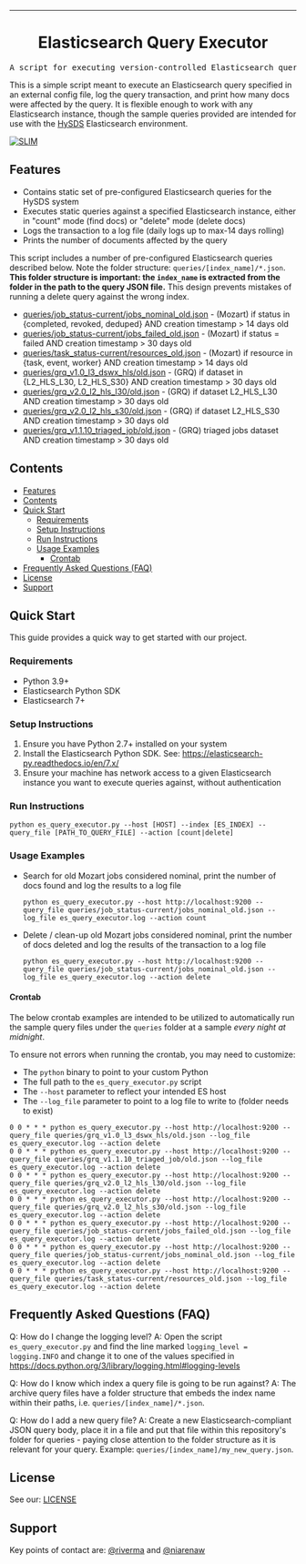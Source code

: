 <!-- Header block for project -->
<hr>

<div align="center">

<h1 align="center">Elasticsearch Query Executor</h1>

</div>

<pre align="center">A script for executing version-controlled Elasticsearch queries.</pre>

<!-- Header block for project -->

This is a simple script meant to execute an Elasticsearch query specified in an external config file, log the query transaction, and print how many docs were affected by the query. It is flexible enough to work with any Elasticsearch instance, though the sample queries provided are intended for use with the [HySDS](https://github.com/hysds/) Elasticsearch environment. 

[![SLIM](https://img.shields.io/badge/Best%20Practices%20from-SLIM-blue)](https://nasa-ammos.github.io/slim/)

## Features

* Contains static set of pre-configured Elasticsearch queries for the HySDS system
* Executes static queries against a specified Elasticsearch instance, either in "count" mode (find docs) or "delete" mode (delete docs)
* Logs the transaction to a log file (daily logs up to max-14 days rolling)
* Prints the number of documents affected by the query
  
This script includes a number of pre-configured Elasticsearch queries described below. Note the folder structure: `queries/[index_name]/*.json`. **This folder structure is important: the `index_name` is extracted from the folder in the path to the query JSON file.** This design prevents mistakes of running a delete query against the wrong index.
- [queries/job_status-current/jobs_nominal_old.json](queries/job_status-current/jobs_nominal_old.json) - (Mozart) if status in {completed, revoked, deduped} AND creation timestamp > 14 days old 
- [queries/job_status-current/jobs_failed_old.json](queries/job_status-current/jobs_failed_old.json) - (Mozart) if status = failed AND creation timestamp > 30 days old
- [queries/task_status-current/resources_old.json](queries/task_status-current/resources_old.json) - (Mozart) if resource in {task, event, worker} AND creation timestamp > 14 days old 
- [queries/grq_v1.0_l3_dswx_hls/old.json](queries/grq_v1.0_l3_dswx_hls/old.json) - (GRQ) if dataset in {L2_HLS_L30, L2_HLS_S30} AND creation timestamp > 30 days old 
- [queries/grq_v2.0_l2_hls_l30/old.json](queries/grq_v2.0_l2_hls_l30/old.json) - (GRQ) if dataset L2_HLS_L30 AND creation timestamp > 30 days old 
- [queries/grq_v2.0_l2_hls_s30/old.json](queries/grq_v2.0_l2_hls_s30/old.json) - (GRQ) if dataset L2_HLS_S30 AND creation timestamp > 30 days old 
- [queries/grq_v1.1.10_triaged_job/old.json](queries/grq_v1.1.10_triaged_job/old.json) - (GRQ) triaged jobs dataset AND creation timestamp > 30 days old

## Contents

- [Features](#features)
- [Contents](#contents)
- [Quick Start](#quick-start)
  - [Requirements](#requirements)
  - [Setup Instructions](#setup-instructions)
  - [Run Instructions](#run-instructions)
  - [Usage Examples](#usage-examples)
    - [Crontab](#crontab)
- [Frequently Asked Questions (FAQ)](#frequently-asked-questions-faq)
- [License](#license)
- [Support](#support)

## Quick Start

This guide provides a quick way to get started with our project.

### Requirements

* Python 3.9+
* Elasticsearch Python SDK 
* Elasticsearch 7+
  
### Setup Instructions

1. Ensure you have Python 2.7+ installed on your system
2. Install the Elasticsearch Python SDK. See: https://elasticsearch-py.readthedocs.io/en/7.x/ 
3. Ensure your machine has network access to a given Elasticsearch instance you want to execute queries against, without authentication

### Run Instructions

```
python es_query_executor.py --host [HOST] --index [ES_INDEX] --query_file [PATH_TO_QUERY_FILE] --action [count|delete]
```

### Usage Examples

* Search for old Mozart jobs considered nominal, print the number of docs found and log the results to a log file
  ```
  python es_query_executor.py --host http://localhost:9200 --query_file queries/job_status-current/jobs_nominal_old.json --log_file es_query_executor.log --action count
  ```
* Delete / clean-up old Mozart jobs considered nominal, print the number of docs deleted and log the results of the transaction to a log file
  ```
  python es_query_executor.py --host http://localhost:9200 --query_file queries/job_status-current/jobs_nominal_old.json --log_file es_query_executor.log --action delete
  ```  

#### Crontab

The below crontab examples are intended to be utilized to automatically run the sample query files under the `queries` folder at a sample *every night at midnight*. 

To ensure not errors when running the crontab, you may need to customize:
- The `python` binary to point to your custom Python
- The full path to the `es_query_executor.py` script
- The `--host` parameter to reflect your intended ES host
- The `--log_file` parameter to point to a log file to write to (folder needs to exist)

```
0 0 * * * python es_query_executor.py --host http://localhost:9200 --query_file queries/grq_v1.0_l3_dswx_hls/old.json --log_file es_query_executor.log --action delete
0 0 * * * python es_query_executor.py --host http://localhost:9200 --query_file queries/grq_v1.1.10_triaged_job/old.json --log_file es_query_executor.log --action delete
0 0 * * * python es_query_executor.py --host http://localhost:9200 --query_file queries/grq_v2.0_l2_hls_l30/old.json --log_file es_query_executor.log --action delete
0 0 * * * python es_query_executor.py --host http://localhost:9200 --query_file queries/grq_v2.0_l2_hls_s30/old.json --log_file es_query_executor.log --action delete
0 0 * * * python es_query_executor.py --host http://localhost:9200 --query_file queries/job_status-current/jobs_failed_old.json --log_file es_query_executor.log --action delete
0 0 * * * python es_query_executor.py --host http://localhost:9200 --query_file queries/job_status-current/jobs_nominal_old.json --log_file es_query_executor.log --action delete
0 0 * * * python es_query_executor.py --host http://localhost:9200 --query_file queries/task_status-current/resources_old.json --log_file es_query_executor.log --action delete
```

## Frequently Asked Questions (FAQ)

Q: How do I change the logging level?
A: Open the script `es_query_executor.py` and find the line marked `logging_level = logging.INFO` and change it to one of the values specified in https://docs.python.org/3/library/logging.html#logging-levels

Q: How do I know which index a query file is going to be run against?
A: The archive query files have a folder structure that embeds the index name within their paths, i.e. `queries/[index_name]/*.json`.

Q: How do I add a new query file?
A: Create a new Elasticsearch-compliant JSON query body, place it in a file and put that file within this repository's folder for queries - paying close attention to the folder structure as it is relevant for your query. Example: `queries/[index_name]/my_new_query.json`.

## License

See our: [LICENSE](LICENSE)

## Support

Key points of contact are: [@riverma](https://github.com/riverma) and [@niarenaw](https://github.com/niarenaw)
